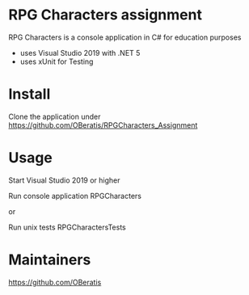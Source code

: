 # RPG Characters assignment

RPG Characters is a console application in C# for education purposes

- uses Visual Studio 2019 with .NET 5
- uses xUnit for Testing


# Install

Clone the application under https://github.com/OBeratis/RPGCharacters_Assignment

# Usage

Start Visual Studio 2019 or higher

Run console application RPGCharacters

or 

Run unix tests RPGCharactersTests


# Maintainers

<https://github.com/OBeratis>

